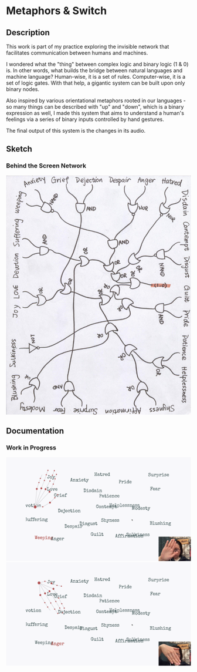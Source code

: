 # Metaphors & Switch
## Description
This work is part of my practice exploring the invisible network that facilitates communication between humans and machines.

I wondered what the "thing" between complex logic and binary logic (1 & 0) is. In other words, what builds the bridge between natural languages and machine language? Human-wise, it is a set of rules. Computer-wise, it is a set of logic gates. With that help, a gigantic system can be built upon only binary nodes.

Also inspired by various orientational metaphors rooted in our languages - so many things can be described with "up" and "down", which is a binary expression as well, I made this system that aims to understand a human's feelings via a series of binary inputs controlled by hand gestures.

The final output of this system is the changes in its audio.

## Sketch
### Behind the Screen Network
![sketch_network](/images/sketch.jpeg)

## Documentation
### Work in Progress
![image_1](/images/image_1.png)
![image_2](/images/image_2.png)
